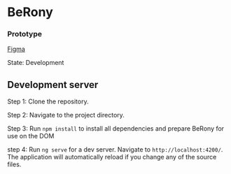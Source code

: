 # BeRony

### Prototype

[Figma](https://www.figma.com/proto/MdKE4cZHqWNX5EfF0TskaQ/BeRony?node-id=17-27&t=LRWsNUp91I0YgKFk-1&scaling=contain&content-scaling=fixed&page-id=0%3A1&starting-point-node-id=17%3A27)

State: Development


## Development server

Step 1: Clone the repository.

Step 2: Navigate to the project directory.

Step 3: Run `npm install` to install all dependencies and prepare BeRony for use on the DOM

step 4: Run `ng serve` for a dev server. Navigate to `http://localhost:4200/`. The application will automatically reload if you change any of the source files.



